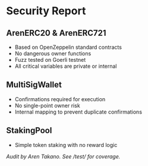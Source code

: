 # Security Report

## ArenERC20 & ArenERC721

- Based on OpenZeppelin standard contracts
- No dangerous owner functions
- Fuzz tested on Goerli testnet
- All critical variables are private or internal

## MultiSigWallet

- Confirmations required for execution
- No single-point owner risk
- Internal mapping to prevent duplicate confirmations
## StakingPool
- Simple token staking with no reward logic

_Audit by Aren Takano. See /test/ for coverage._
